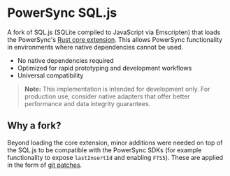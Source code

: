 # PowerSync SQL.js

A fork of SQL.js (SQLite compiled to JavaScript via Emscripten) that loads the PowerSync's [Rust core extension](https://github.com/powersync-ja/powersync-sqlite-core). This allows PowerSync functionality in environments where native dependencies cannot be used.

- No native dependencies required
- Optimized for rapid prototyping and development workflows
- Universal compatibility

> **Note:** This implementation is intended for development only. For production use, consider native adapters that offer better performance and data integrity guarantees.

## Why a fork?

Beyond loading the core extension, minor additions were needed on top of the SQL.js to be compatible with the PowerSync SDKs (for example functionality to expose `lastInsertId` and enabling `FTS5`). These are applied in the form of [git patches](https://github.com/powersync-ja/powersync-sql-js/tree/main/patches).
